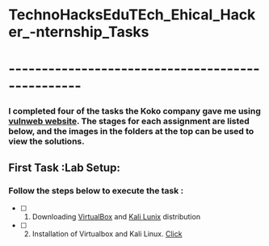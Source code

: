 # TechnoHacksEduTEch_Ehical_Hacker_-nternship_Tasks
# -------------------------------------------------

### I completed four of the tasks the Koko company gave me using [vulnweb website](http://testphp.vulnweb.com). The stages for each assignment are listed below, and the images in the folders at the top can be used to view the solutions.

## First Task :Lab Setup:
### Follow the steps below to execute the task :
  * [ ] 1. Downloading [VirtualBox](https://www.virtualbox.org/wiki/Downloads) and [Kali Lunix](https://www.kali.org/get-kali/#kali-platforms) distribution
  * [ ] 2. Installation of Virtualbox and Kali Linux. [Click](https://www.youtube.com/watch?v=M0mBpTPE78k)
 
